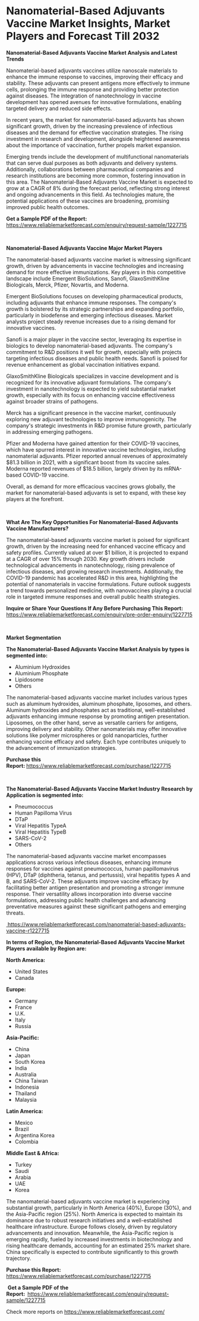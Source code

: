 <p><h1>Nanomaterial-Based Adjuvants Vaccine Market Insights, Market Players and Forecast Till 2032</h1></p><p><strong>Nanomaterial-Based Adjuvants Vaccine Market Analysis and Latest Trends</strong></p>
<p><p>Nanomaterial-based adjuvants vaccines utilize nanoscale materials to enhance the immune response to vaccines, improving their efficacy and stability. These adjuvants can present antigens more effectively to immune cells, prolonging the immune response and providing better protection against diseases. The integration of nanotechnology in vaccine development has opened avenues for innovative formulations, enabling targeted delivery and reduced side effects.</p><p>In recent years, the market for nanomaterial-based adjuvants has shown significant growth, driven by the increasing prevalence of infectious diseases and the demand for effective vaccination strategies. The rising investment in research and development, alongside heightened awareness about the importance of vaccination, further propels market expansion. </p><p>Emerging trends include the development of multifunctional nanomaterials that can serve dual purposes as both adjuvants and delivery systems. Additionally, collaborations between pharmaceutical companies and research institutions are becoming more common, fostering innovation in this area. The Nanomaterial-Based Adjuvants Vaccine Market is expected to grow at a CAGR of 8% during the forecast period, reflecting strong interest and ongoing advancements in this field. As technologies mature, the potential applications of these vaccines are broadening, promising improved public health outcomes.</p></p>
<p><strong>Get a Sample PDF of the Report:&nbsp;</strong> <a href="https://www.reliablemarketforecast.com/enquiry/request-sample/1227715?utm_campaign=3130&utm_medium=2&utm_source=Github&utm_content=ia&utm_term=09032025&utm_id=nanomaterial-based-adjuvants-vaccine">https://www.reliablemarketforecast.com/enquiry/request-sample/1227715</a></p>
<p>&nbsp;</p>
<p><strong>Nanomaterial-Based Adjuvants Vaccine Major Market Players</strong></p>
<p><p>The nanomaterial-based adjuvants vaccine market is witnessing significant growth, driven by advancements in vaccine technologies and increasing demand for more effective immunizations. Key players in this competitive landscape include Emergent BioSolutions, Sanofi, GlaxoSmithKline Biologicals, Merck, Pfizer, Novartis, and Moderna.</p><p>Emergent BioSolutions focuses on developing pharmaceutical products, including adjuvants that enhance immune responses. The company's growth is bolstered by its strategic partnerships and expanding portfolio, particularly in biodefense and emerging infectious diseases. Market analysts project steady revenue increases due to a rising demand for innovative vaccines.</p><p>Sanofi is a major player in the vaccine sector, leveraging its expertise in biologics to develop nanomaterial-based adjuvants. The company's commitment to R&D positions it well for growth, especially with projects targeting infectious diseases and public health needs. Sanofi is poised for revenue enhancement as global vaccination initiatives expand.</p><p>GlaxoSmithKline Biologicals specializes in vaccine development and is recognized for its innovative adjuvant formulations. The company's investment in nanotechnology is expected to yield substantial market growth, especially with its focus on enhancing vaccine effectiveness against broader strains of pathogens.</p><p>Merck has a significant presence in the vaccine market, continuously exploring new adjuvant technologies to improve immunogenicity. The company's strategic investments in R&D promise future growth, particularly in addressing emerging pathogens.</p><p>Pfizer and Moderna have gained attention for their COVID-19 vaccines, which have spurred interest in innovative vaccine technologies, including nanomaterial adjuvants. Pfizer reported annual revenues of approximately $81.3 billion in 2021, with a significant boost from its vaccine sales. Moderna reported revenues of $18.5 billion, largely driven by its mRNA-based COVID-19 vaccine.</p><p>Overall, as demand for more efficacious vaccines grows globally, the market for nanomaterial-based adjuvants is set to expand, with these key players at the forefront.</p></p>
<p>&nbsp;</p>
<p><strong>What Are The Key Opportunities For Nanomaterial-Based Adjuvants Vaccine Manufacturers?</strong></p>
<p><p>The nanomaterial-based adjuvants vaccine market is poised for significant growth, driven by the increasing need for enhanced vaccine efficacy and safety profiles. Currently valued at over $1 billion, it is projected to expand at a CAGR of over 15% through 2030. Key growth drivers include technological advancements in nanotechnology, rising prevalence of infectious diseases, and growing research investments. Additionally, the COVID-19 pandemic has accelerated R&D in this area, highlighting the potential of nanomaterials in vaccine formulations. Future outlook suggests a trend towards personalized medicine, with nanovaccines playing a crucial role in targeted immune responses and overall public health strategies.</p></p>
<p><strong>Inquire or Share Your Questions If Any Before Purchasing This Report:</strong> <a href="https://www.reliablemarketforecast.com/enquiry/pre-order-enquiry/1227715?utm_campaign=3130&utm_medium=2&utm_source=Github&utm_content=ia&utm_term=09032025&utm_id=nanomaterial-based-adjuvants-vaccine">https://www.reliablemarketforecast.com/enquiry/pre-order-enquiry/1227715</a></p>
<p>&nbsp;</p>
<p><strong>Market Segmentation</strong></p>
<p><strong>The Nanomaterial-Based Adjuvants Vaccine Market Analysis by types is segmented into:</strong></p>
<p><ul><li>Aluminium Hydroxides</li><li>Aluminium Phosphate</li><li>Lipidosome</li><li>Others</li></ul></p>
<p><p>The nanomaterial-based adjuvants vaccine market includes various types such as aluminum hydroxides, aluminum phosphate, liposomes, and others. Aluminum hydroxides and phosphates act as traditional, well-established adjuvants enhancing immune response by promoting antigen presentation. Liposomes, on the other hand, serve as versatile carriers for antigens, improving delivery and stability. Other nanomaterials may offer innovative solutions like polymer microspheres or gold nanoparticles, further enhancing vaccine efficacy and safety. Each type contributes uniquely to the advancement of immunization strategies.</p></p>
<p><strong>Purchase this Report:&nbsp;</strong><a href="https://www.reliablemarketforecast.com/purchase/1227715?utm_campaign=3130&utm_medium=2&utm_source=Github&utm_content=ia&utm_term=09032025&utm_id=nanomaterial-based-adjuvants-vaccine">https://www.reliablemarketforecast.com/purchase/1227715</a></p>
<p>&nbsp;</p>
<p><strong>The Nanomaterial-Based Adjuvants Vaccine Market Industry Research by Application is segmented into:</strong></p>
<p><ul><li>Pneumococcus</li><li>Human Papilloma Virus</li><li>DTaP</li><li>Viral Hepatitis TypeA</li><li>Viral Hepatitis TypeB</li><li>SARS-CoV-2</li><li>Others</li></ul></p>
<p><p>The nanomaterial-based adjuvants vaccine market encompasses applications across various infectious diseases, enhancing immune responses for vaccines against pneumococcus, human papillomavirus (HPV), DTaP (diphtheria, tetanus, and pertussis), viral hepatitis types A and B, and SARS-CoV-2. These adjuvants improve vaccine efficacy by facilitating better antigen presentation and promoting a stronger immune response. Their versatility allows incorporation into diverse vaccine formulations, addressing public health challenges and advancing preventative measures against these significant pathogens and emerging threats.</p></p>
<p><a href="https://www.reliablemarketforecast.com/nanomaterial-based-adjuvants-vaccine-r1227715?utm_campaign=3130&utm_medium=2&utm_source=Github&utm_content=ia&utm_term=09032025&utm_id=nanomaterial-based-adjuvants-vaccine">&nbsp;https://www.reliablemarketforecast.com/nanomaterial-based-adjuvants-vaccine-r1227715</a></p>
<p><strong>In terms of Region, the Nanomaterial-Based Adjuvants Vaccine Market Players available by Region are:</strong></p>
<p>
    <p> <strong> North America: </strong>
        <ul>
            <li>United States</li>
            <li>Canada</li>
        </ul>
        </p> 
    <p> <strong> Europe: </strong>
        <ul>
            <li>Germany</li>
            <li>France</li>
            <li>U.K.</li>
            <li>Italy</li>
            <li>Russia</li>
        </ul>
        </p> 
    <p> <strong> Asia-Pacific: </strong>
        <ul>
            <li>China</li>
            <li>Japan</li>
            <li>South Korea</li>
            <li>India</li>
            <li>Australia</li>
            <li>China Taiwan</li>
            <li>Indonesia</li>
            <li>Thailand</li>
            <li>Malaysia</li>
        </ul>
        </p> 
    <p> <strong> Latin America: </strong>
        <ul>
            <li>Mexico</li>
            <li>Brazil</li>
            <li>Argentina Korea</li>
            <li>Colombia</li>
        </ul>
        </p> 
    <p> <strong> Middle East & Africa: </strong>
        <ul>
            <li>Turkey</li>
            <li>Saudi</li>
            <li>Arabia</li>
            <li>UAE</li>
            <li>Korea</li>
        </ul>
    </p>
    </p>
<p><p>The nanomaterial-based adjuvants vaccine market is experiencing substantial growth, particularly in North America (40%), Europe (30%), and the Asia-Pacific region (25%). North America is expected to maintain its dominance due to robust research initiatives and a well-established healthcare infrastructure. Europe follows closely, driven by regulatory advancements and innovation. Meanwhile, the Asia-Pacific region is emerging rapidly, fueled by increased investments in biotechnology and rising healthcare demands, accounting for an estimated 25% market share. China specifically is expected to contribute significantly to this growth trajectory.</p></p>
<p><strong>Purchase this Report: </strong><a href="https://www.reliablemarketforecast.com/purchase/1227715?utm_campaign=3130&utm_medium=2&utm_source=Github&utm_content=ia&utm_term=09032025&utm_id=nanomaterial-based-adjuvants-vaccine">https://www.reliablemarketforecast.com/purchase/1227715</a></p>
<p>&nbsp;<strong>Get a Sample PDF of the Report:&nbsp;&nbsp;</strong><a href="https://www.reliablemarketforecast.com/enquiry/request-sample/1227715?utm_campaign=3130&utm_medium=2&utm_source=Github&utm_content=ia&utm_term=09032025&utm_id=nanomaterial-based-adjuvants-vaccine">https://www.reliablemarketforecast.com/enquiry/request-sample/1227715</a></p>
<p><strong></strong></p>
<p>Check more reports on <a href="https://www.reliablemarketforecast.com/?utm_campaign=3130&utm_medium=2&utm_source=Github&utm_content=ia&utm_term=09032025&utm_id=nanomaterial-based-adjuvants-vaccine">https://www.reliablemarketforecast.com/</a></p>